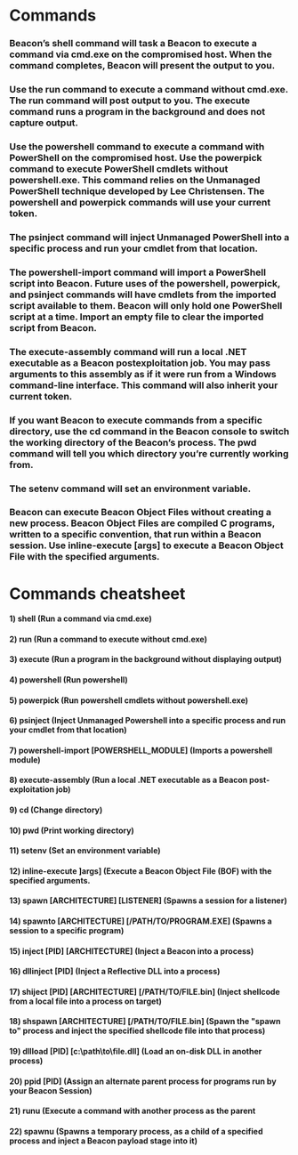 # Commands

### Beacon’s shell command will task a Beacon to execute a command via cmd.exe on the compromised host. When the command completes, Beacon will present the output to you.

### Use the run command to execute a command without cmd.exe. The run command will post output to you. The execute command runs a program in the background and does not capture output.

### Use the powershell command to execute a command with PowerShell on the compromised host. Use the powerpick command to execute PowerShell cmdlets without powershell.exe. This command relies on the Unmanaged PowerShell technique developed by Lee Christensen. The powershell and powerpick commands will use your current token.

### The psinject command will inject Unmanaged PowerShell into a specific process and run your cmdlet from that location.

### The powershell-import command will import a PowerShell script into Beacon. Future uses of the powershell, powerpick, and psinject commands will have cmdlets from the imported script available to them. Beacon will only hold one PowerShell script at a time. Import an empty file to clear the imported script from Beacon.

### The execute-assembly command will run a local .NET executable as a Beacon postexploitation job. You may pass arguments to this assembly as if it were run from a Windows command-line interface. This command will also inherit your current token.

### If you want Beacon to execute commands from a specific directory, use the cd command in the Beacon console to switch the working directory of the Beacon’s process. The pwd command will tell you which directory you’re currently working from.

### The setenv command will set an environment variable.

### Beacon can execute Beacon Object Files without creating a new process. Beacon Object Files are compiled C programs, written to a specific convention, that run within a Beacon session. Use inline-execute [args] to execute a Beacon Object File with the specified arguments.

# Commands cheatsheet

#### 1) shell (Run a command via cmd.exe)

#### 2) run (Run a command to execute without cmd.exe)

#### 3) execute (Run a program in the background without displaying output)

#### 4) powershell (Run powershell)

#### 5) powerpick (Run powershell cmdlets without powershell.exe)

#### 6) psinject (Inject Unmanaged Powershell into a specific process and run your cmdlet from that location)

#### 7) powershell-import [POWERSHELL_MODULE] (Imports a powershell module)

#### 8) execute-assembly (Run a local .NET executable as a Beacon post-exploitation job)

#### 9) cd (Change directory)

#### 10) pwd (Print working directory)

#### 11) setenv (Set an environment variable)

#### 12) inline-execute ]args] (Execute a Beacon Object File (BOF) with the specified arguments.

#### 13) spawn [ARCHITECTURE] [LISTENER] (Spawns a session for a listener) 

#### 14) spawnto [ARCHITECTURE] [/PATH/TO/PROGRAM.EXE] (Spawns a session to a specific program)

#### 15) inject [PID] [ARCHITECTURE] (Inject a Beacon into a process)

#### 16) dllinject [PID] (Inject a Reflective DLL into a process)

#### 17) shiject [PID] [ARCHITECTURE] [/PATH/TO/FILE.bin] (Inject shellcode from a local file into a process on target)

#### 18) shspawn [ARCHITECTURE] [/PATH/TO/FILE.bin] (Spawn the "spawn to" process and inject the specified shellcode file into that process)

#### 19) dllload [PID] [c:\path\to\file.dll] (Load an on-disk DLL in another process)

#### 20) ppid [PID] (Assign an alternate parent process for programs run by your Beacon Session)

#### 21) runu (Execute a command with another process as the parent

#### 22) spawnu (Spawns a temporary process, as a child of a specified process and inject a Beacon payload stage into it)
